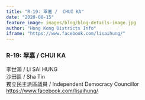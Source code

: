 ```yaml
---
title: "R-19: 翠嘉 /  CHUI KA"
date: "2020-08-15"
feature_image: images/blog/blog-details-image.jpg
author: "Hong Kong Districts Info"
iframe: "https://www.facebook.com/lisaihung/"
---
```


### R-19: 翠嘉 /  CHUI KA  
李世鴻 /  LI SAI HUNG  
沙田區 / Sha Tin  
獨立民主派區議員  /  Independent Democracy Councillor  
https://www.facebook.com/lisaihung/

